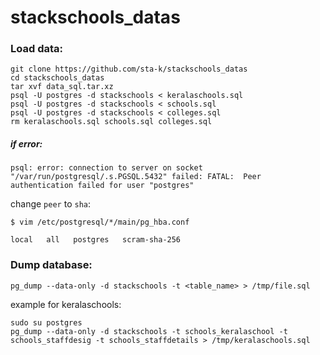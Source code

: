 # stackschools_datas

### Load data:

```
git clone https://github.com/sta-k/stackschools_datas
cd stackschools_datas
tar xvf data_sql.tar.xz
psql -U postgres -d stackschools < keralaschools.sql
psql -U postgres -d stackschools < schools.sql
psql -U postgres -d stackschools < colleges.sql
rm keralaschools.sql schools.sql colleges.sql
```

##### if error:
```
psql: error: connection to server on socket "/var/run/postgresql/.s.PGSQL.5432" failed: FATAL:  Peer authentication failed for user "postgres"
```

change `peer` to `sha`:
```
$ vim /etc/postgresql/*/main/pg_hba.conf

local   all   postgres   scram-sha-256
```

### Dump database:

`pg_dump --data-only -d stackschools -t <table_name> > /tmp/file.sql`

example for keralaschools:
```
sudo su postgres
pg_dump --data-only -d stackschools -t schools_keralaschool -t schools_staffdesig -t schools_staffdetails > /tmp/keralaschools.sql
```



